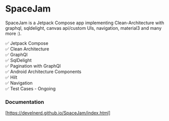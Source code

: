 # SpaceJam
SpaceJam is a Jetpack Compose app implementing Clean-Architecture with graphql, sqldelight, canvas api/custom UIs, navigation, material3 and many more :).

 :white_check_mark: Jetpack Compose   
 :white_check_mark: Clean Architecture  <br /> 
 :white_check_mark: GraphQl  <br /> 
 :white_check_mark: SqlDelight <br /> 
 :white_check_mark: Pagination with GraphQl  <br /> 
 :white_check_mark: Android Architecture Components  <br /> 
 :white_check_mark: Hilt <br /> 
 :white_check_mark: Navigation  <br /> 
 :white_check_mark: Test Cases - Ongoing  <br /> 
 
 ### Documentation ###
 
 [https://develnerd.github.io/SpaceJam/index.html]

